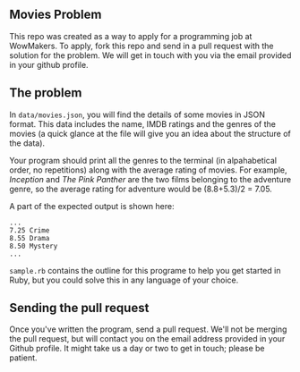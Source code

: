 
## Movies Problem

This repo was created as a way to apply for a programming job at WowMakers. To
apply, fork this repo and send in a pull request with the solution for the
problem. We will get in touch with you via the email provided in your github 
profile.

## The problem

In `data/movies.json`, you will find the details of some movies in JSON format.
This data includes the name, IMDB ratings and the genres of the movies (a quick
glance at the file will give you an idea about the structure of the data).

Your program should print all the genres to the terminal (in alpahabetical 
order, no repetitions) along with the average rating of movies. For example,
_Inception_ and _The Pink Panther_ are the two films belonging to the adventure
genre, so the average rating for adventure would be (8.8+5.3)/2 = 7.05.

A part of the expected output is shown here:

    ...
    7.25 Crime
    8.55 Drama
    8.50 Mystery
    ...

`sample.rb` contains the outline for this programe to help you get started in
Ruby, but you could solve this in any language of your choice.

## Sending the pull request

Once you've written the program, send a pull request. We'll not be merging the
pull request, but will contact you on the email address provided in your Github
profile. It might take us a day or two to get in touch; please be patient.
